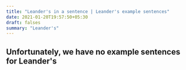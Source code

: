 ```yaml
---
title: "Leander's in a sentence | Leander's example sentences"
date: 2021-01-20T19:57:50+05:30
draft: falses
summary: "Leander's"
---
```

## Unfortunately, we have no example sentences for Leander's                 
